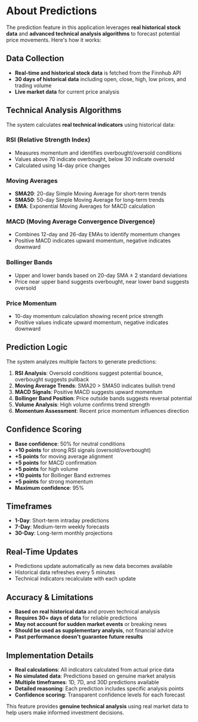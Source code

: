 # About Predictions

The prediction feature in this application leverages **real historical stock data** and **advanced technical analysis algorithms** to forecast potential price movements. Here's how it works:

## Data Collection
- **Real-time and historical stock data** is fetched from the Finnhub API
- **30 days of historical data** including open, close, high, low prices, and trading volume
- **Live market data** for current price analysis

## Technical Analysis Algorithms
The system calculates **real technical indicators** using historical data:

### RSI (Relative Strength Index)
- Measures momentum and identifies overbought/oversold conditions
- Values above 70 indicate overbought, below 30 indicate oversold
- Calculated using 14-day price changes

### Moving Averages
- **SMA20**: 20-day Simple Moving Average for short-term trends
- **SMA50**: 50-day Simple Moving Average for long-term trends
- **EMA**: Exponential Moving Averages for MACD calculation

### MACD (Moving Average Convergence Divergence)
- Combines 12-day and 26-day EMAs to identify momentum changes
- Positive MACD indicates upward momentum, negative indicates downward

### Bollinger Bands
- Upper and lower bands based on 20-day SMA ± 2 standard deviations
- Price near upper band suggests overbought, near lower band suggests oversold

### Price Momentum
- 10-day momentum calculation showing recent price strength
- Positive values indicate upward momentum, negative indicates downward

## Prediction Logic
The system analyzes multiple factors to generate predictions:

1. **RSI Analysis**: Oversold conditions suggest potential bounce, overbought suggests pullback
2. **Moving Average Trends**: SMA20 > SMA50 indicates bullish trend
3. **MACD Signals**: Positive MACD suggests upward momentum
4. **Bollinger Band Position**: Price outside bands suggests reversal potential
5. **Volume Analysis**: High volume confirms trend strength
6. **Momentum Assessment**: Recent price momentum influences direction

## Confidence Scoring
- **Base confidence**: 50% for neutral conditions
- **+10 points** for strong RSI signals (oversold/overbought)
- **+5 points** for moving average alignment
- **+5 points** for MACD confirmation
- **+5 points** for high volume
- **+10 points** for Bollinger Band extremes
- **+5 points** for strong momentum
- **Maximum confidence**: 95%

## Timeframes
- **1-Day**: Short-term intraday predictions
- **7-Day**: Medium-term weekly forecasts
- **30-Day**: Long-term monthly projections

## Real-Time Updates
- Predictions update automatically as new data becomes available
- Historical data refreshes every 5 minutes
- Technical indicators recalculate with each update

## Accuracy & Limitations
- **Based on real historical data** and proven technical analysis
- **Requires 30+ days of data** for reliable predictions
- **May not account for sudden market events** or breaking news
- **Should be used as supplementary analysis**, not financial advice
- **Past performance doesn't guarantee future results**

## Implementation Details
- **Real calculations**: All indicators calculated from actual price data
- **No simulated data**: Predictions based on genuine market analysis
- **Multiple timeframes**: 1D, 7D, and 30D predictions available
- **Detailed reasoning**: Each prediction includes specific analysis points
- **Confidence scoring**: Transparent confidence levels for each forecast

This feature provides **genuine technical analysis** using real market data to help users make informed investment decisions.
